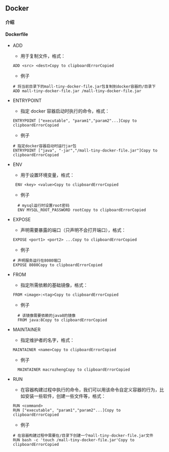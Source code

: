 ## Docker

#### 介绍





#### Dockerfile

- ADD

  - 用于复制文件，格式：

  ```
  ADD <src> <dest>Copy to clipboardErrorCopied
  ```

  - 例子

  ```shell
  # 将当前目录下的mall-tiny-docker-file.jar包复制到docker容器的/目录下
  ADD mall-tiny-docker-file.jar /mall-tiny-docker-file.jar
  ```

- ENTRYPOINT

  - 指定 docker 容器启动时执行的命令，格式：

  ```shell
  ENTRYPOINT ["executable", "param1","param2"...]Copy to clipboardErrorCopied
  ```

  - 例子

  ```shell
  # 指定docker容器启动时运行jar包
  ENTRYPOINT ["java", "-jar","/mall-tiny-docker-file.jar"]Copy to clipboardErrorCopied
  ```

- ENV

  - 用于设置环境变量，格式：

  ```
   ENV <key> <value>Copy to clipboardErrorCopied
  ```

  - 例子
  
  ```shell
    # mysql运行时设置root密码
    ENV MYSQL_ROOT_PASSWORD rootCopy to clipboardErrorCopied
  ```

- EXPOSE

  - 声明需要暴露的端口（只声明不会打开端口），格式：

  ```shell
  EXPOSE <port1> <port2> ...Copy to clipboardErrorCopied
  ```

  - 例子
  
  ```shell
  # 声明服务运行在8080端口
  EXPOSE 8080Copy to clipboardErrorCopied
  ```

- FROM

  - 指定所需依赖的基础镜像，格式：

  ```
  FROM <image>:<tag>Copy to clipboardErrorCopied
  ```

  - 例子
  
  ```shell
    # 该镜像需要依赖的java8的镜像
    FROM java:8Copy to clipboardErrorCopied
  ```

- MAINTAINER

  - 指定维护者的名字，格式：

  ```shell
  MAINTAINER <name>Copy to clipboardErrorCopied
  ```

  - 例子
  
  ```shell
    MAINTAINER macrozhengCopy to clipboardErrorCopied
  ```


- RUN

  - 在容器构建过程中执行的命令，我们可以用该命令自定义容器的行为，比如安装一些软件，创建一些文件等，格式：

  ```
  RUN <command>
  RUN ["executable", "param1","param2"...]Copy to clipboardErrorCopied
  ```

  - 例子

  ```shell
  # 在容器构建过程中需要在/目录下创建一个mall-tiny-docker-file.jar文件
  RUN bash -c 'touch /mall-tiny-docker-file.jar'Copy to clipboardErrorCopied
  ```




